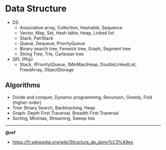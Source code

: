 # Data Structure

* DS
  - Associative array, Collection, Hashable, Sequence
  - Vector, Map, Set, Hash table, Heap, Linked list
  - Stack, PairStack
  - Queue, Dequeue, PriorityQueue
  - Binary search tree, Fenwick tree, Graph, Segment tree
  - String Tree, Trie, Cartesian tree
* SPL (Php)
  - Stack, (Priority)Queue, (MinMax)Heap, DoubleLinkedList, FixedArray, ObjectStorage

## Algorithms
- Divide and conquer, Dynamic programming, Recursion, Greedy, Fold (higher-order)
- Tree: Binary Search, Backtracking, Heap
- Graph: Depth First Traversal, Breadth First Traversal
- Sorting, Minimax, Streaming, Sweep line

---
**@ref**
- https://fr.wikipedia.org/wiki/Structure_de_donn%C3%A9es
